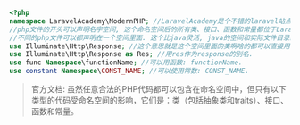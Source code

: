 ```php
<?php
namespace LaravelAcademy\ModernPHP; //LaravelAcademy是个不错的laravel站点.
//php文件的开头可以声明名字空间, 这个命名空间后的所有类、接口、函数和常量都位于LaravelAcademy\ModernPHP中。
//不同的php文件可以都声明在一个空间里面. 这个比java灵活, java的空间和实际文件目录绑死了.
use Illuminate\Http\Response; //这个意思就是这个空间里面的类啊啥的都可以直接用.
use Illuminate\Http\Response as Res; //用res作为response的别名.
use func Namespace\functionName; //可以用函数: functionName.
use constant Namespace\CONST_NAME; //可以使用常数: CONST_NAME.
```

> 官方文档: 虽然任意合法的PHP代码都可以包含在命名空间中，但只有以下类型的代码受命名空间的影响，它们是：类（包括抽象类和traits）、接口、函数和常量。

